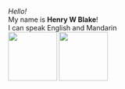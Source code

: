 _Hello!_ <br>
My name is **Henry W Blake**! <br>
I can speak English and Mandarin <br>
<img src='https://upload.wikimedia.org/wikipedia/commons/thumb/7/72/Flag_of_the_Republic_of_China.svg/2560px-Flag_of_the_Republic_of_China.svg.png' height='100px'>
<img src='https://upload.wikimedia.org/wikipedia/commons/thumb/d/d9/Flag_of_Canada_%28Pantone%29.svg/2880px-Flag_of_Canada_%28Pantone%29.svg.png' height='100px'>
